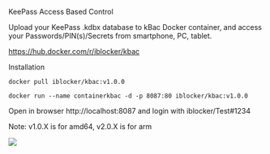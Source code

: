 KeePass Access Based Control

Upload your KeePass .kdbx database to kBac Docker container, and access your Passwords/PIN(s)/Secrets from smartphone, PC, tablet.

https://hub.docker.com/r/iblocker/kbac



Installation

```
docker pull iblocker/kbac:v1.0.0

docker run --name containerkbac -d -p 8087:80 iblocker/kbac:v1.0.0
```
Open in browser http://localhost:8087 and login with iblocker/Test#1234

Note: v1.0.X is for amd64, v2.0.X is for arm

![](https://www.2transfer.eu/github/pics/kbac.png)
